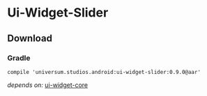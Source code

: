 Ui-Widget-Slider
===============

## Download ##

### Gradle ###

    compile 'universum.studios.android:ui-widget-slider:0.9.0@aar'

_depends on:_
[ui-widget-core](https://github.com/universum-studios/android_ui/tree/master/library-widget-core)